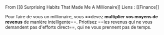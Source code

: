From [[8 Surprising Habits That Made Me A Millionaire]]
Liens : [[Finance]]

Pour faire de vous un millionaire, vous ==devez **multiplier vos moyens de revenus** de manière intelligente==. Priotisez ==les revenus qui ne vous demandent pas d'efforts direct==, qui ne vous prennent pas de temps.